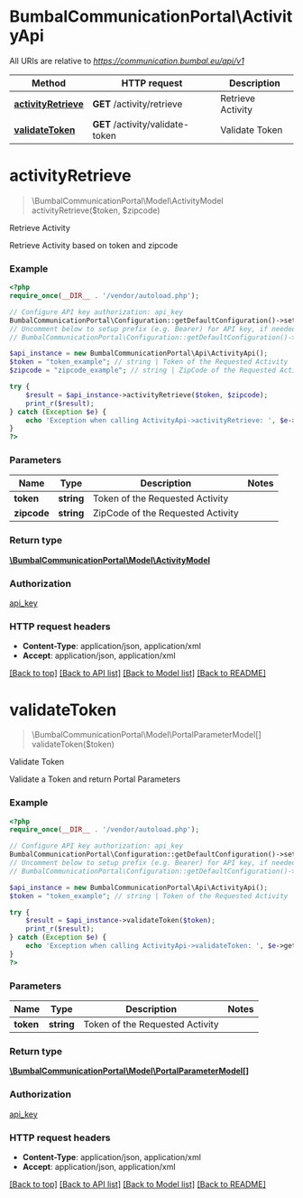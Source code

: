 # BumbalCommunicationPortal\ActivityApi

All URIs are relative to *https://communication.bumbal.eu/api/v1*

Method | HTTP request | Description
------------- | ------------- | -------------
[**activityRetrieve**](ActivityApi.md#activityRetrieve) | **GET** /activity/retrieve | Retrieve Activity
[**validateToken**](ActivityApi.md#validateToken) | **GET** /activity/validate-token | Validate Token


# **activityRetrieve**
> \BumbalCommunicationPortal\Model\ActivityModel activityRetrieve($token, $zipcode)

Retrieve Activity

Retrieve Activity based on token and zipcode

### Example
```php
<?php
require_once(__DIR__ . '/vendor/autoload.php');

// Configure API key authorization: api_key
BumbalCommunicationPortal\Configuration::getDefaultConfiguration()->setApiKey('ApiKey', 'YOUR_API_KEY');
// Uncomment below to setup prefix (e.g. Bearer) for API key, if needed
// BumbalCommunicationPortal\Configuration::getDefaultConfiguration()->setApiKeyPrefix('ApiKey', 'Bearer');

$api_instance = new BumbalCommunicationPortal\Api\ActivityApi();
$token = "token_example"; // string | Token of the Requested Activity
$zipcode = "zipcode_example"; // string | ZipCode of the Requested Activity

try {
    $result = $api_instance->activityRetrieve($token, $zipcode);
    print_r($result);
} catch (Exception $e) {
    echo 'Exception when calling ActivityApi->activityRetrieve: ', $e->getMessage(), PHP_EOL;
}
?>
```

### Parameters

Name | Type | Description  | Notes
------------- | ------------- | ------------- | -------------
 **token** | **string**| Token of the Requested Activity |
 **zipcode** | **string**| ZipCode of the Requested Activity |

### Return type

[**\BumbalCommunicationPortal\Model\ActivityModel**](../Model/ActivityModel.md)

### Authorization

[api_key](../../README.md#api_key)

### HTTP request headers

 - **Content-Type**: application/json, application/xml
 - **Accept**: application/json, application/xml

[[Back to top]](#) [[Back to API list]](../../README.md#documentation-for-api-endpoints) [[Back to Model list]](../../README.md#documentation-for-models) [[Back to README]](../../README.md)

# **validateToken**
> \BumbalCommunicationPortal\Model\PortalParameterModel[] validateToken($token)

Validate Token

Validate a Token and return Portal Parameters

### Example
```php
<?php
require_once(__DIR__ . '/vendor/autoload.php');

// Configure API key authorization: api_key
BumbalCommunicationPortal\Configuration::getDefaultConfiguration()->setApiKey('ApiKey', 'YOUR_API_KEY');
// Uncomment below to setup prefix (e.g. Bearer) for API key, if needed
// BumbalCommunicationPortal\Configuration::getDefaultConfiguration()->setApiKeyPrefix('ApiKey', 'Bearer');

$api_instance = new BumbalCommunicationPortal\Api\ActivityApi();
$token = "token_example"; // string | Token of the Requested Activity

try {
    $result = $api_instance->validateToken($token);
    print_r($result);
} catch (Exception $e) {
    echo 'Exception when calling ActivityApi->validateToken: ', $e->getMessage(), PHP_EOL;
}
?>
```

### Parameters

Name | Type | Description  | Notes
------------- | ------------- | ------------- | -------------
 **token** | **string**| Token of the Requested Activity |

### Return type

[**\BumbalCommunicationPortal\Model\PortalParameterModel[]**](../Model/PortalParameterModel.md)

### Authorization

[api_key](../../README.md#api_key)

### HTTP request headers

 - **Content-Type**: application/json, application/xml
 - **Accept**: application/json, application/xml

[[Back to top]](#) [[Back to API list]](../../README.md#documentation-for-api-endpoints) [[Back to Model list]](../../README.md#documentation-for-models) [[Back to README]](../../README.md)

